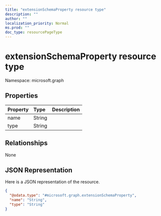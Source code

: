 ```yaml
---
title: "extensionSchemaProperty resource type"
description: ""
author: ""
localization_priority: Normal
ms.prod: ""
doc_type: resourcePageType
---
```


# extensionSchemaProperty resource type


Namespace: microsoft.graph



## Properties
|Property|Type|Description|
|:---|:---|:---|
|name|String||
|type|String||

## Relationships
None

## JSON Representation
Here is a JSON representation of the resource.
<!-- {
  "blockType": "resource",
  "@odata.type": "microsoft.graph.extensionSchemaProperty"
}
-->
``` json
{
  "@odata.type": "#microsoft.graph.extensionSchemaProperty",
  "name": "String",
  "type": "String"
}
```

